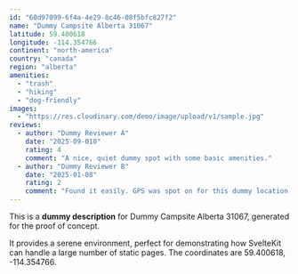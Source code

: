 ```yaml
---
id: "60d97099-6f4a-4e29-8c46-08f5bfc827f2"
name: "Dummy Campsite Alberta 31067"
latitude: 59.400618
longitude: -114.354766
continent: "north-america"
country: "canada"
region: "alberta"
amenities:
  - "trash"
  - "hiking"
  - "dog-friendly"
images:
  - "https://res.cloudinary.com/demo/image/upload/v1/sample.jpg"
reviews:
  - author: "Dummy Reviewer A"
    date: "2025-09-010"
    rating: 4
    comment: "A nice, quiet dummy spot with some basic amenities."
  - author: "Dummy Reviewer B"
    date: "2025-01-08"
    rating: 2
    comment: "Found it easily. GPS was spot on for this dummy location."
---
```


This is a **dummy description** for Dummy Campsite Alberta 31067, generated for the proof of concept.

It provides a serene environment, perfect for demonstrating how SvelteKit can handle a large number of static pages. The coordinates are 59.400618, -114.354766.
